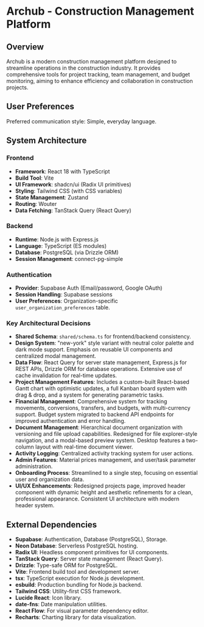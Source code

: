 # Archub - Construction Management Platform

## Overview

Archub is a modern construction management platform designed to streamline operations in the construction industry. It provides comprehensive tools for project tracking, team management, and budget monitoring, aiming to enhance efficiency and collaboration in construction projects.

## User Preferences

Preferred communication style: Simple, everyday language.

## System Architecture

### Frontend
- **Framework**: React 18 with TypeScript
- **Build Tool**: Vite
- **UI Framework**: shadcn/ui (Radix UI primitives)
- **Styling**: Tailwind CSS (with CSS variables)
- **State Management**: Zustand
- **Routing**: Wouter
- **Data Fetching**: TanStack Query (React Query)

### Backend
- **Runtime**: Node.js with Express.js
- **Language**: TypeScript (ES modules)
- **Database**: PostgreSQL (via Drizzle ORM)
- **Session Management**: connect-pg-simple

### Authentication
- **Provider**: Supabase Auth (Email/password, Google OAuth)
- **Session Handling**: Supabase sessions
- **User Preferences**: Organization-specific `user_organization_preferences` table.

### Key Architectural Decisions
- **Shared Schema**: `shared/schema.ts` for frontend/backend consistency.
- **Design System**: "new-york" style variant with neutral color palette and dark mode support. Emphasis on reusable UI components and centralized modal management.
- **Data Flow**: React Query for server state management, Express.js for REST APIs, Drizzle ORM for database operations. Extensive use of cache invalidation for real-time updates.
- **Project Management Features**: Includes a custom-built React-based Gantt chart with optimistic updates, a full Kanban board system with drag & drop, and a system for generating parametric tasks.
- **Financial Management**: Comprehensive system for tracking movements, conversions, transfers, and budgets, with multi-currency support. Budget system migrated to backend API endpoints for improved authentication and error handling.
- **Document Management**: Hierarchical document organization with versioning and file upload capabilities. Redesigned for file explorer-style navigation, and a modal-based preview system. Desktop features a two-column layout with real-time document viewer.
- **Activity Logging**: Centralized activity tracking system for user actions.
- **Admin Features**: Material prices management, and user/task parameter administration.
- **Onboarding Process**: Streamlined to a single step, focusing on essential user and organization data.
- **UI/UX Enhancements**: Redesigned projects page, improved header component with dynamic height and aesthetic refinements for a clean, professional appearance. Consistent UI architecture with modern header system.

## External Dependencies

- **Supabase**: Authentication, Database (PostgreSQL), Storage.
- **Neon Database**: Serverless PostgreSQL hosting.
- **Radix UI**: Headless component primitives for UI components.
- **TanStack Query**: Server state management (React Query).
- **Drizzle**: Type-safe ORM for PostgreSQL.
- **Vite**: Frontend build tool and development server.
- **tsx**: TypeScript execution for Node.js development.
- **esbuild**: Production bundling for Node.js backend.
- **Tailwind CSS**: Utility-first CSS framework.
- **Lucide React**: Icon library.
- **date-fns**: Date manipulation utilities.
- **React Flow**: For visual parameter dependency editor.
- **Recharts**: Charting library for data visualization.